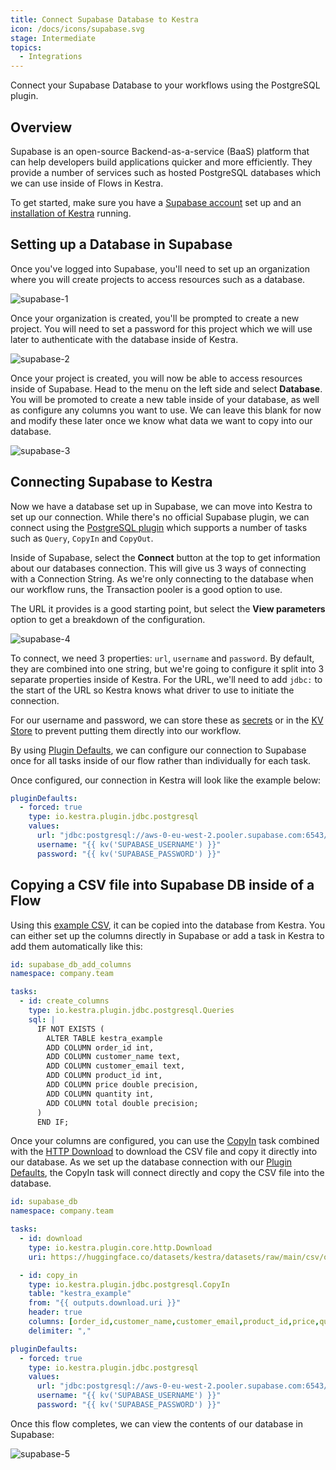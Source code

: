 ```yaml
---
title: Connect Supabase Database to Kestra
icon: /docs/icons/supabase.svg
stage: Intermediate
topics:
  - Integrations
---
```


Connect your Supabase Database to your workflows using the PostgreSQL plugin.

## Overview

Supabase is an open-source Backend-as-a-service (BaaS) platform that can help developers build applications quicker and more efficiently. They provide a number of services such as hosted PostgreSQL databases which we can use inside of Flows in Kestra.

To get started, make sure you have a [Supabase account](https://supabase.com/) set up and an [installation of Kestra](../02.installation/index.md) running.

## Setting up a Database in Supabase

Once you've logged into Supabase, you'll need to set up an organization where you will create projects to access resources such as a database. 

![supabase-1](/docs/how-to-guides/supabase-db/supabase-1.png)

Once your organization is created, you'll be prompted to create a new project. You will need to set a password for this project which we will use later to authenticate with the database inside of Kestra.

![supabase-2](/docs/how-to-guides/supabase-db/supabase-2.png)

Once your project is created, you will now be able to access resources inside of Supabase. Head to the menu on the left side and select **Database**. You will be promoted to create a new table inside of your database, as well as configure any columns you want to use. We can leave this blank for now and modify these later once we know what data we want to copy into our database.

![supabase-3](/docs/how-to-guides/supabase-db/supabase-3.png)

## Connecting Supabase to Kestra

Now we have a database set up in Supabase, we can move into Kestra to set up our connection. While there's no official Supabase plugin, we can connect using the [PostgreSQL plugin](/plugins/plugin-jdbc-postgres) which supports a number of tasks such as `Query`, `CopyIn` and `CopyOut`.

Inside of Supabase, select the **Connect** button at the top to get information about our databases connection. This will give us 3 ways of connecting with a Connection String. As we're only connecting to the database when our workflow runs, the Transaction pooler is a good option to use. 

The URL it provides is a good starting point, but select the **View parameters** option to get a breakdown of the configuration.

![supabase-4](/docs/how-to-guides/supabase-db/supabase-4.png)

To connect, we need 3 properties: `url`, `username` and `password`. By default, they are combined into one string, but we're going to configure it split into 3 separate properties inside of Kestra. For the URL, we'll need to add `jdbc:` to the start of the URL so Kestra knows what driver to use to initiate the connection.

For our username and password, we can store these as [secrets](../05.concepts/04.secret.md) or in the [KV Store](../05.concepts/05.kv-store.md) to prevent putting them directly into our workflow.

By using [Plugin Defaults](../04.workflow-components/09.plugin-defaults.md), we can configure our connection to Supabase once for all tasks inside of our flow rather than individually for each task.

Once configured, our connection in Kestra will look like the example below:

```yaml
pluginDefaults:
  - forced: true
    type: io.kestra.plugin.jdbc.postgresql
    values:
      url: "jdbc:postgresql://aws-0-eu-west-2.pooler.supabase.com:6543/postgres"
      username: "{{ kv('SUPABASE_USERNAME') }}"
      password: "{{ kv('SUPABASE_PASSWORD') }}"
```

## Copying a CSV file into Supabase DB inside of a Flow

Using this [example CSV](https://huggingface.co/datasets/kestra/datasets/raw/main/csv/orders.csv), it can be copied into the database from Kestra. You can either set up the columns directly in Supabase or add a task in Kestra to add them automatically like this:

```yaml
id: supabase_db_add_columns
namespace: company.team

tasks:
  - id: create_columns
    type: io.kestra.plugin.jdbc.postgresql.Queries
    sql: |
      IF NOT EXISTS (
        ALTER TABLE kestra_example
        ADD COLUMN order_id int,
        ADD COLUMN customer_name text,
        ADD COLUMN customer_email text,
        ADD COLUMN product_id int,
        ADD COLUMN price double precision,
        ADD COLUMN quantity int,
        ADD COLUMN total double precision;
      )
      END IF;
```

Once your columns are configured, you can use the [CopyIn](/plugins/plugin-jdbc-postgres/io.kestra.plugin.jdbc.postgresql.copyin) task combined with the [HTTP Download](/plugins/core/http/io.kestra.plugin.core.http.download) to download the CSV file and copy it directly into our database. As we set up the database connection with our [Plugin Defaults](#connecting-supabase-to-kestra), the CopyIn task will connect directly and copy the CSV file into the database.

```yaml
id: supabase_db
namespace: company.team

tasks:
  - id: download
    type: io.kestra.plugin.core.http.Download
    uri: https://huggingface.co/datasets/kestra/datasets/raw/main/csv/orders.csv

  - id: copy_in
    type: io.kestra.plugin.jdbc.postgresql.CopyIn
    table: "kestra_example"
    from: "{{ outputs.download.uri }}"
    header: true
    columns: [order_id,customer_name,customer_email,product_id,price,quantity,total]
    delimiter: ","

pluginDefaults:
  - forced: true
    type: io.kestra.plugin.jdbc.postgresql
    values:
      url: "jdbc:postgresql://aws-0-eu-west-2.pooler.supabase.com:6543/postgres"
      username: "{{ kv('SUPABASE_USERNAME') }}"
      password: "{{ kv('SUPABASE_PASSWORD') }}"
```

Once this flow completes, we can view the contents of our database in Supabase:

![supabase-5](/docs/how-to-guides/supabase-db/supabase-5.png)
